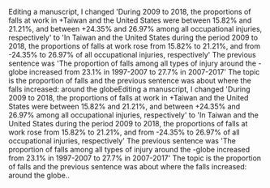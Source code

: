 Editing a manuscript, I changed 'During 2009 to 2018, the proportions of falls at work in
+Taiwan and the United States were between 15.82% and 21.21%, and between
+24.35% and 26.97% among all occupational injuries, respectively'
to 'In Taiwan and the United States during the period 2009 to 2018, the proportions of falls at work rose from 15.82% to 21.21%, and from
-24.35% to 26.97% of all occupational injuries, respectively'
The previous sentence was 'The proportion of falls among all types of injury around the
-globe increased from 23.1% in 1997-2007 to 27.7% in 2007-2017'
The topic is the proportion of falls and the previous sentence was about where the falls increased: around the globeEditing a manuscript, I changed 'During 2009 to 2018, the proportions of falls at work in
+Taiwan and the United States were between 15.82% and 21.21%, and between
+24.35% and 26.97% among all occupational injuries, respectively'
to 'In Taiwan and the United States during the period 2009 to 2018, the proportions of falls at work rose from 15.82% to 21.21%, and from
-24.35% to 26.97% of all occupational injuries, respectively'
The previous sentence was 'The proportion of falls among all types of injury around the
-globe increased from 23.1% in 1997-2007 to 27.7% in 2007-2017'
The topic is the proportion of falls and the previous sentence was about where the falls increased: around the globe..
